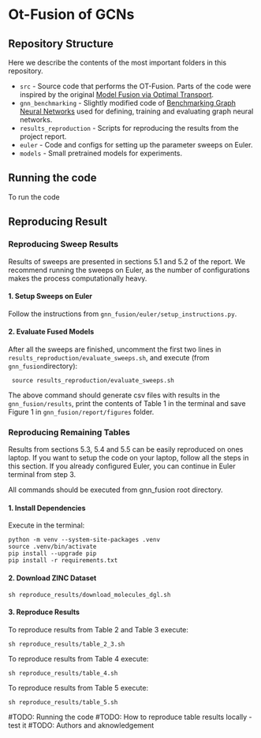 # Ot-Fusion of GCNs

## Repository Structure

Here we describe the contents of the most important folders in this repository.

* `src` - Source code that performs the OT-Fusion. Parts of the code were inspired by the
  original [Model Fusion via Optimal Transport](https://github.com/sidak/otfusion).
* `gnn_benchmarking` - Slightly modified code
  of [Benchmarking Graph Neural Networks](https://github.com/graphdeeplearning/benchmarking-gnns) used for defining,
  training and evaluating graph neural networks.
* `results_reproduction` - Scripts for reproducing the results from the project report.
* `euler` - Code and configs for setting up the parameter sweeps on Euler.
* `models` - Small pretrained models for experiments.

## Running the code

To run the code

## Reproducing Result

### Reproducing Sweep Results

Results of sweeps are presented in sections 5.1 and 5.2 of the report. We recommend running the sweeps on Euler, as the
number of configurations makes the process computationally heavy.

#### 1. Setup Sweeps on Euler

Follow the instructions from ```gnn_fusion/euler/setup_instructions.py```.

#### 2. Evaluate Fused Models

After all the sweeps are finished, uncomment the first two lines in ```results_reproduction/evaluate_sweeps.sh```, and
execute (from ```gnn_fusion```directory):

```
 source results_reproduction/evaluate_sweeps.sh 
```

The above command should generate csv files with results in the ```gnn_fusion/results```, print the contents of Table 1
in the terminal and save Figure 1 in ```gnn_fusion/report/figures``` folder.

### Reproducing Remaining Tables

Results from sections 5.3, 5.4 and 5.5 can be easily reproduced on ones laptop. If you want to setup the code on your
laptop, follow all the steps in this section. If you already configured Euler, you can continue in Euler terminal from
step 3.

All commands should be executed from gnn_fusion root directory.

#### 1. Install Dependencies

Execute in the terminal:

```shell
python -m venv --system-site-packages .venv
source .venv/bin/activate
pip install --upgrade pip
pip install -r requirements.txt
```

#### 2. Download ZINC Dataset

```shell
sh reproduce_results/download_molecules_dgl.sh
```

#### 3. Reproduce Results

To reproduce results from Table 2 and Table 3 execute:

```shell
sh reproduce_results/table_2_3.sh
```

To reproduce results from Table 4 execute:

```shell
sh reproduce_results/table_4.sh
```

To reproduce results from Table 5 execute:

```shell
sh reproduce_results/table_5.sh
```

#TODO: Running the code
#TODO: How to reproduce table results locally - test it
#TODO: Authors and aknowledgement


